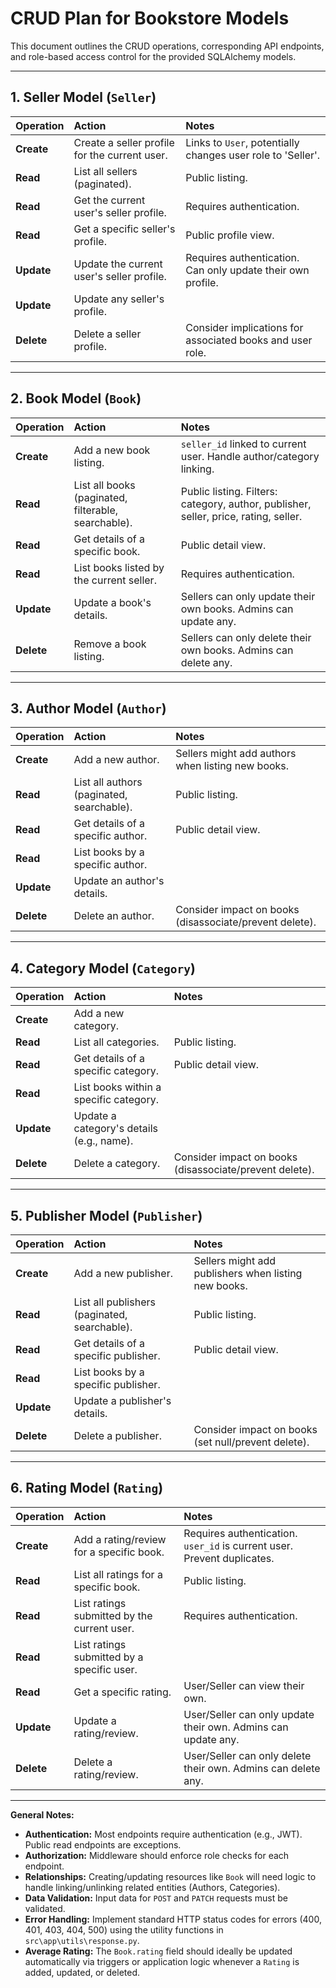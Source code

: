 # CRUD Plan for Bookstore Models

This document outlines the CRUD operations, corresponding API endpoints, and role-based access control for the provided SQLAlchemy models.

---

## 1. Seller Model (`Seller`)

| Operation  | Action                                        | Notes                                                       |
| :--------- | :-------------------------------------------- | :---------------------------------------------------------- |
| **Create** | Create a seller profile for the current user. | Links to `User`, potentially changes user role to 'Seller'. |
| **Read**   | List all sellers (paginated).                 | Public listing.                                             |
| **Read**   | Get the current user's seller profile.        | Requires authentication.                                    |
| **Read**   | Get a specific seller's profile.              | Public profile view.                                        |
| **Update** | Update the current user's seller profile.     | Requires authentication. Can only update their own profile. |
| **Update** | Update any seller's profile.                  |                                                             |
| **Delete** | Delete a seller profile.                      | Consider implications for associated books and user role.   |

---

## 2. Book Model (`Book`)

| Operation  | Action                                              | Notes                                                                                |
| :--------- | :-------------------------------------------------- | :----------------------------------------------------------------------------------- |
| **Create** | Add a new book listing.                             | `seller_id` linked to current user. Handle author/category linking.                  |
| **Read**   | List all books (paginated, filterable, searchable). | Public listing. Filters: category, author, publisher, seller, price, rating, seller. |
| **Read**   | Get details of a specific book.                     | Public detail view.                                                                  |
| **Read**   | List books listed by the current seller.            | Requires authentication.                                                             |
| **Update** | Update a book's details.                            | Sellers can only update their own books. Admins can update any.                      |
| **Delete** | Remove a book listing.                              | Sellers can only delete their own books. Admins can delete any.                      |

---

## 3. Author Model (`Author`)

| Operation  | Action                                    | Notes                                                   |
| :--------- | :---------------------------------------- | :------------------------------------------------------ |
| **Create** | Add a new author.                         | Sellers might add authors when listing new books.       |
| **Read**   | List all authors (paginated, searchable). | Public listing.                                         |
| **Read**   | Get details of a specific author.         | Public detail view.                                     |
| **Read**   | List books by a specific author.          |                                                         |
| **Update** | Update an author's details.               |                                                         |
| **Delete** | Delete an author.                         | Consider impact on books (disassociate/prevent delete). |

---

## 4. Category Model (`Category`)

| Operation  | Action                                    | Notes                                                   |
| :--------- | :---------------------------------------- | :------------------------------------------------------ |
| **Create** | Add a new category.                       |                                                         |
| **Read**   | List all categories.                      | Public listing.                                         |
| **Read**   | Get details of a specific category.       | Public detail view.                                     |
| **Read**   | List books within a specific category.    |                                                         |
| **Update** | Update a category's details (e.g., name). |                                                         |
| **Delete** | Delete a category.                        | Consider impact on books (disassociate/prevent delete). |

---

## 5. Publisher Model (`Publisher`)

| Operation  | Action                                       | Notes                                                |
| :--------- | :------------------------------------------- | :--------------------------------------------------- |
| **Create** | Add a new publisher.                         | Sellers might add publishers when listing new books. |
| **Read**   | List all publishers (paginated, searchable). | Public listing.                                      |
| **Read**   | Get details of a specific publisher.         | Public detail view.                                  |
| **Read**   | List books by a specific publisher.          |                                                      |
| **Update** | Update a publisher's details.                |                                                      |
| **Delete** | Delete a publisher.                          | Consider impact on books (set null/prevent delete).  |

---

## 6. Rating Model (`Rating`)

| Operation  | Action                                      | Notes                                                                   |
| :--------- | :------------------------------------------ | :---------------------------------------------------------------------- |
| **Create** | Add a rating/review for a specific book.    | Requires authentication. `user_id` is current user. Prevent duplicates. |
| **Read**   | List all ratings for a specific book.       | Public listing.                                                         |
| **Read**   | List ratings submitted by the current user. | Requires authentication.                                                |
| **Read**   | List ratings submitted by a specific user.  |                                                                         |
| **Read**   | Get a specific rating.                      | User/Seller can view their own.                                         |
| **Update** | Update a rating/review.                     | User/Seller can only update their own. Admins can update any.           |
| **Delete** | Delete a rating/review.                     | User/Seller can only delete their own. Admins can delete any.           |

---

**General Notes:**

- **Authentication:** Most endpoints require authentication (e.g., JWT). Public read endpoints are exceptions.
- **Authorization:** Middleware should enforce role checks for each endpoint.
- **Relationships:** Creating/updating resources like `Book` will need logic to handle linking/unlinking related entities (Authors, Categories).
- **Data Validation:** Input data for `POST` and `PATCH` requests must be validated.
- **Error Handling:** Implement standard HTTP status codes for errors (400, 401, 403, 404, 500) using the utility functions in `src\app\utils\response.py`.
- **Average Rating:** The `Book.rating` field should ideally be updated automatically via triggers or application logic whenever a `Rating` is added, updated, or deleted.

